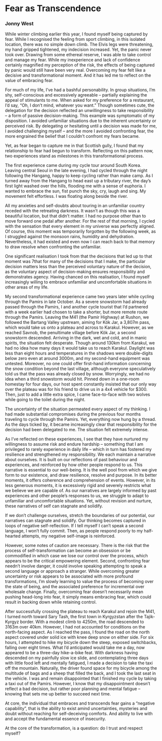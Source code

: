 # Fear as Transcendence
### Jonny West

While winter climbing earlier this year, I found myself being captured by fear. While I recognised the feeling from sport climbing, in this isolated location, there was no simple down climb. The Elvis legs were threatening, my hand gripped tightened, my indecision increased. Yet, the panic never took over. Drawing from some ethereal reserve, I was able to take control and manage my fear. While my inexperience and lack of confidence certainly magnified my perception of the risk, the effects of being captured by panic would still have been very real. Overcoming my fear felt like a decisive and transformational moment. And it has led me to reflect on the value of embracing fear.

For much of my life, I’ve had a bashful personability. In group situations, I’m shy, self-conscious and excessively agreeable – partially explaining the appeal of stimulants to me. When asked for my preference for a restaurant, I’d say, “Oh, I don’t mind, whatever you want.” Though sometimes cute, the delegation for the decision reflected an unwillingness to take responsibility – a form of passive decision-making. This example was symptomatic of my disposition. I avoided unfamiliar situations due to the inherent uncertainty or perceived risk. By delegating or hesitating until a decision was made for me, I avoided challenging myself – and the more I avoided confronting fear, the more engrained the belief that I couldn’t confront my fears became.

Yet, as fear began to capture me in that Scottish gully, I found that my relationship to fear had begun to transform. Reflecting on this pattern now, two experiences stand as milestones in this transformational process.

The first experience came during my cycle tour around South Korea. Leaving central Seoul in the late evening, I had cycled through the night following the Hangang, happy to keep cycling rather than make camp. As I turned away from the Hangang to head east up a tributary river, the day’s first light washed over the hills, flooding me with a sense of euphoria. I wanted to embrace the sun, fist punch the sky, cry, laugh and sing. My movement felt effortless. I was floating along beside the river.

All my anxieties and self-doubts about touring in an unfamiliar country receded with the retreating darkness. It wasn’t as though this was a beautiful location, but that didn’t matter. I had no purpose other than to move forward one pedal after another. For the rest of that morning, I cycled with the sensation that every element in my universe was perfectly aligned. Of course, this moment was temporarily forgotten by the following week, as I struggled against the monsoon rains, humidity and dehydration. Nevertheless, it had existed and even now I can reach back to that memory to draw resolve when confronting the unfamiliar.

One significant realisation I took from that the decisions that led up to that moment was 7that for many of the decisions that I make, the particular decision matters less than the perceived voluntary nature of the decision, as the voluntary aspect of decision-making ensures responsibility and demonstrates agency. Having chanced on this realisation, I found myself increasingly willing to embrace unfamiliar and uncomfortable situations in other areas of my life.

My second transformational experience came two years later while cycling through the Pamirs in late October. As a severe snowstorm had already passed through the Pamirs, I and another cycle tourist that I’d partnered with a week earlier had chosen to take a shorter, but more remote route through the Pamirs. Leaving the M41 (the Pamir Highway) at Rushon, we followed the Bartang Valley upstream, aiming for Kök Jar, a 3,807m pass, which would take us onto a plateau and across to Karakul. However, as we reached Savnob, the penultimate village before Kök Jar, a second snowstorm descended. Arriving in the dark, wet and cold, and in manic spirits, the situation felt desperate. Though around 130km from Karakul, we had no idea how many days it would take us to reach Karakul. Daylight was less than eight hours and temperatures in the shadows were double-digits below zero even at around 3000m, and my second-hand equipment was untested. Moreover, no one could offer first-hand information concerning the snow condition beyond the last village, although everyone speculatively told us that the pass was already closed by snow. Worryingly, we had no idea when a third snowstorm would hit. Pinned down in a one-room homestay for four days, our host spent constantly insisted that our only way over the plateau was for his friend to drive us in a 4x4 vehicle for $300. Then, just to add a little extra spice, I came face-to-face with two wolves while going to the toilet during the night.

The uncertainty of the situation permeated every aspect of my thinking. I had made substantial compromises during the previous four months traveling to cycle through the Pamirs. Yet, everything now hung by a thread. As the days ticked by, it became increasingly clear that responsibility for the decision had been delegated to me. The situation felt extremely intense.

As I’ve reflected on these experiences, I see that they have nurtured my willingness to assume risk and endure hardship – something that I am privileged to rarely experience in daily life – which in turn has fostered my resilience and strengthened my responsibility.
We each maintain a narrative about ourselves. It is built on our reflections of past behaviour and experiences, and reinforced by how other people respond to us. This narrative is essential to our well-being. It is the well pool from which we give form to our existence, and draw resilience, resolve and purpose. In its better moments, it offers coherence and comprehension of events.
However, in its less generous moments, it is excessively rigid and severely restricts what we believe we are capable of. As our narratives are largely informed by past experiences and other people’s responses to us, we struggle to adapt to unfamiliar and uncomfortable situations. Yet, without revision and nurture, these narratives of self can stagnate and solidify.

If we don’t challenge ourselves, stretch the boundaries of our potential, our narratives can stagnate and solidify. Our thinking becomes captured in loops of negative self-reflection. If I tell myself I can’t speak a second language, I won’t fully commit. Then, as people respond poorly to my half-hearted attempts, my negative self-image is reinforced.

However, some notes of caution are necessary. There is the risk that the process of self-transformation can become an obsession or be commodified in which case we lose our control over the process, which appears to be the critical empowering element. Second, confronting fear needn’t involve danger, it could involve speaking attempting to speak a second language or approach a stranger. While overcoming greater uncertainty or risk appears to be associated with more profound transformations, I’m slowly learning to value the process of becoming over the state of being, and the associated preference for incremental over wholesale change. Finally, overcoming fear doesn’t necessarily mean pushing head-long into fear, it simply means embracing fear, which could result in backing down while retaining control.

After successfully crossing the plateau to reach Karakul and rejoin the M41, I turned north toward Sary Tash, the first town in Kyrgyzstan after the Tajik-Kyrgyz border. With a modest climb to 4250m, the road descended to 3163m over 40km. However, I had not accounted for conditions on the north-facing aspect. As I reached the pass, I found the road on the north aspect covered under solid ice with knee deep snow on either side. For six hours, I attempted to hike my bicycle down the steep, exposed switchbacks, falling over eight times. What I’d anticipated would take me a day, now appeared to be a three-day hike-a-bike feat. With darkness having descended on my painfully slow ice slide, and contemplating three days with little food left and mentally fatigued, I made a decision to take the taxi off the mountain. Naturally, the driver found space for my bicycle among the multitude of bags and a sheep that filled the back, and I took the last seat in the vehicle. I was and remain disappointed that I finished my cycle by taking a taxi out of the Pamirs. However, I know that my disappointment doesn’t reflect a bad decision, but rather poor planning and mental fatigue – knowing that sets me up better to succeed next time.

At core, the individual that embraces and transcends fear gains a “negative capability”, that is the ability to exist amind uncertainties, mysteries and doubt without reaching for self-deceiving comforts. And ability to live with and accept the fundamental essence of insecurity.

At the core of the transformation, is a question: do I trust and respect myself?
